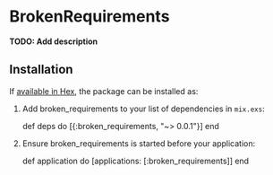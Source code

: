 # BrokenRequirements

**TODO: Add description**

## Installation

If [available in Hex](https://hex.pm/docs/publish), the package can be installed as:

  1. Add broken_requirements to your list of dependencies in `mix.exs`:

        def deps do
          [{:broken_requirements, "~> 0.0.1"}]
        end

  2. Ensure broken_requirements is started before your application:

        def application do
          [applications: [:broken_requirements]]
        end

